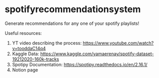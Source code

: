 # spotifyrecommendationsystem
Generate recommendations for any one of your spotify playlists!

Useful resources:
1. YT video describing the process: https://www.youtube.com/watch?v=tooddaC14q4
2. Kaggle Data: https://www.kaggle.com/yamaerenay/spotify-dataset-19212020-160k-tracks
3. Spotipy Documentation: https://spotipy.readthedocs.io/en/2.16.1/
4. Notion page
